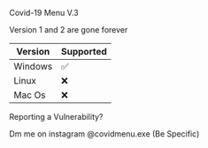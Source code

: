  Covid-19 Menu V.3
 
 Version 1 and 2 are gone forever
 
| Version | Supported          |
| ------- | ------------------ |
| Windows | :white_check_mark: |
|  Linux  | :x:                |
|  Mac Os | :x:                |
 
 Reporting a Vulnerability?

Dm me on instagram @covidmenu.exe
(Be Specific)

